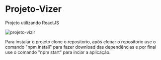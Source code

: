# Projeto-Vizer
Projeto utilizando ReactJS

![projeto-vizir](https://user-images.githubusercontent.com/55992886/73125205-fbbd3180-3f82-11ea-9821-5f7bfb2d234b.jpg)

Para instalar o projeto clone o repositorio, após clonar o repositorio use o comando "npm install" para fazer download das dependências e por final use o comando "npm start" para inciar a aplicação. 

